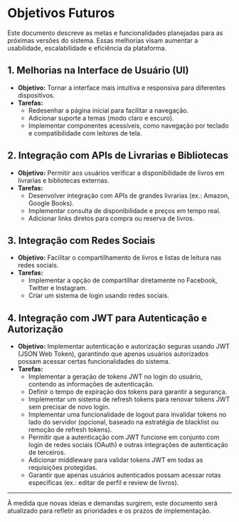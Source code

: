# Objetivos Futuros

Este documento descreve as metas e funcionalidades planejadas para as próximas versões do sistema. Essas melhorias visam aumentar a usabilidade, escalabilidade e eficiência da plataforma.

## 1. Melhorias na Interface de Usuário (UI)

- **Objetivo:** Tornar a interface mais intuitiva e responsiva para diferentes dispositivos.
- **Tarefas:**
  - Redesenhar a página inicial para facilitar a navegação.
  - Adicionar suporte a temas (modo claro e escuro).
  - Implementar componentes acessíveis, como navegação por teclado e compatibilidade com leitores de tela.

## 2. Integração com APIs de Livrarias e Bibliotecas

- **Objetivo:** Permitir aos usuários verificar a disponibilidade de livros em livrarias e bibliotecas externas.
- **Tarefas:**
  - Desenvolver integração com APIs de grandes livrarias (ex.: Amazon, Google Books).
  - Implementar consulta de disponibilidade e preços em tempo real.
  - Adicionar links diretos para compra ou reserva de livros.

## 3. Integração com Redes Sociais

- **Objetivo:** Facilitar o compartilhamento de livros e listas de leitura nas redes sociais.
- **Tarefas:**
  - Implementar a opção de compartilhar diretamente no Facebook, Twitter e Instagram.
  - Criar um sistema de login usando redes sociais.

 ## 4. Integração com JWT para Autenticação e Autorização

- **Objetivo:** Implementar autenticação e autorização seguras usando JWT (JSON Web Token), garantindo que apenas usuários autorizados possam acessar certas funcionalidades do sistema.
- **Tarefas:**
  - Implementar a geração de tokens JWT no login do usuário, contendo as informações de autenticação.
  - Definir o tempo de expiração dos tokens para garantir a segurança.
  - Implementar um sistema de refresh tokens para renovar tokens JWT sem precisar de novo login.
  - Implementar uma funcionalidade de logout para invalidar tokens no lado do servidor (opcional, baseado na estratégia de blacklist ou remoção de refresh tokens).
  - Permitir que a autenticação com JWT funcione em conjunto com login de redes sociais (OAuth) e outras integrações de autenticação de terceiros.
  - Adicionar middleware para validar tokens JWT em todas as requisições protegidas.
  - Garantir que apenas usuários autenticados possam acessar rotas específicas (ex.: editar de perfil e review de livros).

---

À medida que novas ideias e demandas surgirem, este documento será atualizado para refletir as prioridades e os prazos de implementação.

